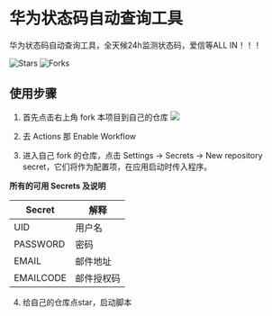 # 华为状态码自动查询工具
华为状态码自动查询工具，全天候24h监测状态码，爱信等ALL IN！！！

![Stars](https://img.shields.io/github/stars/zgzhengSEU/HWStatusCodeAutoQuery.svg)
![Forks](https://img.shields.io/github/forks/zgzhengSEU/HWStatusCodeAutoQuery.svg)

## 使用步骤

1. 首先点击右上角 fork 本项目到自己的仓库
  ![](https://cdn.jsdelivr.net/gh/zgzhengSEU/imagebed/Image/202211102351300.png)

2. 去 Actions 那 Enable Workflow

3. 进入自己 fork 的仓库，点击 Settings -> Secrets -> New repository secret，它们将作为配置项，在应用启动时传入程序。

**所有的可用 Secrets 及说明**

| Secret     | 解释                                                         |
| ---------- | ------------------------------------------------------------ |
| UID        | 用户名                                                       |
| PASSWORD   | 密码                                                         |
| EMAIL      | 邮件地址                                                     |
| EMAILCODE  | 邮件授权码                                                   |

4. 给自己的仓库点star，启动脚本
